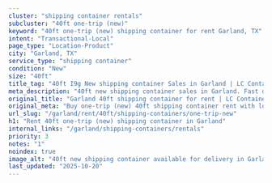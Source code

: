 ```yaml
---
cluster: "shipping container rentals"
subcluster: "40ft one-trip (new)"
keyword: "40ft one-trip (new) shipping container for rent Garland, TX"
intent: "Transactional-Local"
page_type: "Location-Product"
city: "Garland, TX"
service_type: "shipping container"
condition: "New"
size: "40ft"
title_tag: "40ft I9g New shipping container Sales in Garland | LC Container"
meta_description: "40ft new shipping container sales in Garland. Fast delivery, competitive pricing. Serving shipping containers area. Quote ID: TI8. Call (214) 524-4168 for your free quote today."
original_title: "Garland 40ft shipping container for rent | LC Container"
original_meta: "Buy one-trip (new) 40ft shipping container rent with local delivery in Garland, TX. LC Container — local Since 2003. Request a fast quote today."
url_slug: "/garland/rent/40ft/shipping-containers/one-trip-new"
h1: "Rent 40ft one-trip (new) shipping container in Garland"
internal_links: "/garland/shipping-containers/rentals"
priority: 3
notes: "1"
noindex: true
image_alt: "40ft new shipping container available for delivery in Garland"
last_updated: "2025-10-20"
---
```


<!-- TODO: Add unique city/inventory copy, images, and internal links here. -->
